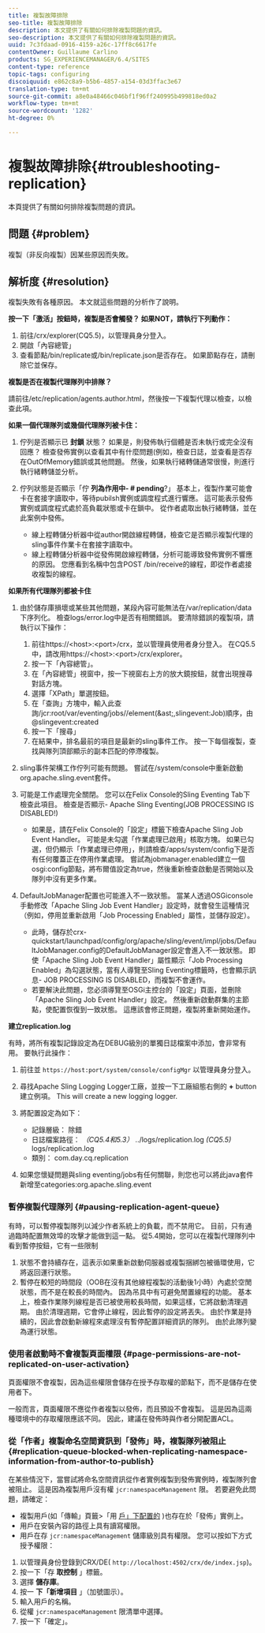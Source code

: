 ```yaml
---
title: 複製故障排除
seo-title: 複製故障排除
description: 本文提供了有關如何排除複製問題的資訊。
seo-description: 本文提供了有關如何排除複製問題的資訊。
uuid: 7c3fdaad-0916-4159-a26c-17ff8c6617fe
contentOwner: Guillaume Carlino
products: SG_EXPERIENCEMANAGER/6.4/SITES
content-type: reference
topic-tags: configuring
discoiquuid: e862c8a9-b5b6-4857-a154-03d3ffac3e67
translation-type: tm+mt
source-git-commit: a8e0a48466c046bf1f96ff240995b499818ed0a2
workflow-type: tm+mt
source-wordcount: '1282'
ht-degree: 0%

---
```



# 複製故障排除{#troubleshooting-replication}

本頁提供了有關如何排除複製問題的資訊。

## 問題 {#problem}

複製（非反向複製）因某些原因而失敗。

## 解析度 {#resolution}

複製失敗有各種原因。 本文就這些問題的分析作了說明。

**按一下「激活」按鈕時，複製是否會觸發？ 如果NOT，請執行下列動作：**

1. 前往/crx/explorer(CQ5.5)，以管理員身分登入。
1. 開啟「內容總管」
1. 查看節點/bin/replicate或/bin/replicate.json是否存在。 如果節點存在，請刪除它並保存。

**複製是否在複製代理隊列中排隊？**

請前往/etc/replication/agents.author.html，然後按一下複製代理以檢查，以檢查此項。

**如果一個代理隊列或幾個代理隊列被卡住：**

1. 佇列是否顯示已 **封鎖** 狀態？ 如果是，則發佈執行個體是否未執行或完全沒有回應？ 檢查發佈實例以查看其中有什麼問題(例如，檢查日誌，並查看是否存在OutOfMemory錯誤或其他問題。 然後，如果執行緒轉儲通常很慢，則進行執行緒轉儲並分析。
1. 佇列狀態是否顯示「佇 **列為作用中- # pending**?」 基本上，復製作業可能會卡在套接字讀取中，等待pubilsh實例或調度程式進行響應。 這可能表示發佈實例或調度程式處於高負載狀態或卡在鎖中。 從作者處取出執行緒轉儲，並在此案例中發佈。

   * 線上程轉儲分析器中從author開啟線程轉儲，檢查它是否顯示複製代理的sling事件作業卡在套接字讀取中。
   * 線上程轉儲分析器中從發佈開啟線程轉儲，分析可能導致發佈實例不響應的原因。 您應看到名稱中包含POST /bin/receive的線程，即從作者處接收複製的線程。

**如果所有代理隊列都被卡住**

1. 由於儲存庫損壞或某些其他問題，某段內容可能無法在/var/replication/data下序列化。 檢查logs/error.log中是否有相關錯誤。 要清除錯誤的複製項，請執行以下操作：

   1. 前往https://&lt;host>:&lt;port>/crx，並以管理員使用者身分登入。 在CQ5.5中，請改用https://&lt;host>:&lt;port>/crx/explorer。
   1. 按一下「內容總管」。
   1. 在「內容總管」視窗中，按一下視窗右上方的放大鏡按鈕，就會出現搜尋對話方塊。
   1. 選擇「XPath」單選按鈕。
   1. 在「查詢」方塊中，輸入此查詢/jcr:root/var/eventing/jobs//element(&amp;ast;,slingevent:Job)順序，由@slingevent:created
   1. 按一下「搜尋」
   1. 在結果中，排名最前的項目是最新的sling事件工作。 按一下每個複製，查找與隊列頂部顯示的副本匹配的停滯複製。

1. sling事件架構工作佇列可能有問題。 嘗試在/system/console中重新啟動org.apache.sling.event套件。
1. 可能是工作處理完全關閉。 您可以在Felix Console的Sling Eventing Tab下檢查此項目。 檢查是否顯示- Apache Sling Eventing(JOB PROCESSING IS DISABLED!)

   * 如果是，請在Felix Console的「設定」標籤下檢查Apache Sling Job Event Handler。 可能是未勾選「作業處理已啟用」核取方塊。 如果已勾選，但仍顯示「作業處理已停用」，則請檢查/apps/system/config下是否有任何覆蓋正在停用作業處理。 嘗試為jobmanager.enabled建立一個osgi:config節點，將布爾值設定為true，然後重新檢查啟動是否開始以及隊列中沒有更多作業。

1. DefaultJobManager配置也可能進入不一致狀態。 當某人透過OSGiconsole手動修改「Apache Sling Job Event Handler」設定時，就會發生這種情況（例如，停用並重新啟用「Job Processing Enabled」屬性，並儲存設定）。

   * 此時，儲存於crx-quickstart/launchpad/config/org/apache/sling/event/impl/jobs/DefaultJobManager.config的DefaultJobManager設定會進入不一致狀態。 即使「Apache Sling Job Event Handler」屬性顯示「Job Processing Enabled」為勾選狀態，當有人導覽至Sling Eventing標籤時，也會顯示訊息- JOB PROCESSING IS DISABLED，而複製不會運作。
   * 若要解決此問題，您必須導覽至OSGi主控台的「設定」頁面，並刪除「Apache Sling Job Event Handler」設定。 然後重新啟動群集的主節點，使配置恢復到一致狀態。 這應該會修正問題，複製將重新開始運作。

**建立replication.log**

有時，將所有複製記錄設定為在DEBUG級別的單獨日誌檔案中添加，會非常有用。 要執行此操作：

1. 前往並 `https://host:port/system/console/configMgr` 以管理員身分登入。
1. 尋找Apache Sling Logging Logger工廠，並按一下工廠組態右側的 **+** button建立例項。 This will create a new logging logger.
1. 將配置設定為如下：

   * 記錄層級： 除錯
   * 日誌檔案路徑： *（CQ5.4和5.3）* ../logs/replication.log *(CQ5.5)* logs/replication.log
   * 類別： com.day.cq.replication

1. 如果您懷疑問題與sling eventing/jobs有任何關聯，則您也可以將此java套件新增至categories:org.apache.sling.event

### 暫停複製代理隊列  {#pausing-replication-agent-queue}

有時，可以暫停複製隊列以減少作者系統上的負載，而不禁用它。 目前，只有通過臨時配置無效埠的攻擊才能做到這一點。 從5.4開始，您可以在複製代理隊列中看到暫停按鈕，它有一些限制

1. 狀態不會持續存在，這表示如果重新啟動伺服器或複製捆綁包被循環使用，它將返回運行狀態。
1. 暫停在較短的時間段（OOB在沒有其他線程複製的活動後1小時）內處於空閒狀態，而不是在較長的時間內。 因為吊具中有可避免閒置線程的功能。 基本上，檢查作業隊列線程是否已被使用較長時間，如果這樣，它將啟動清理週期。 由於清理週期，它會停止線程，因此暫停的設定將丟失。 由於作業是持續的，因此會啟動新線程來處理沒有暫停配置詳細資訊的隊列。 由於此隊列變為運行狀態。

### 使用者啟動時不會複製頁面權限 {#page-permissions-are-not-replicated-on-user-activation}

頁面權限不會複製，因為這些權限會儲存在授予存取權的節點下，而不是儲存在使用者下。

一般而言，頁面權限不應從作者複製以發佈，而且預設不會複製。 這是因為這兩種環境中的存取權限應該不同。 因此，建議在發佈時與作者分開配置ACL。

### 從「作者」複製命名空間資訊到「發佈」時，複製隊列被阻止 {#replication-queue-blocked-when-replicating-namespace-information-from-author-to-publish}

在某些情況下，當嘗試將命名空間資訊從作者實例複製到發佈實例時，複製隊列會被阻止。 這是因為複製用戶沒有權 `jcr:namespaceManagement` 限。 若要避免此問題，請確定：

* 複製用戶(如「傳輸」頁籤>「用 [戶」下配置的](/help/sites-deploying/replication.md#replication-agents-configuration-parameters) )也存在於「發佈」實例上。
* 用戶在安裝內容的路徑上具有讀寫權限。
* 用戶在存 `jcr:namespaceManagement` 儲庫級別具有權限。 您可以按如下方式授予權限：

1. 以管理員身份登錄到CRX/DE( `http://localhost:4502/crx/de/index.jsp`)。
1. 按一下「存 **取控制** 」標籤。
1. 選擇 **儲存庫**。
1. 按一 **下「新增項目** 」（加號圖示）。
1. 輸入用戶的名稱。
1. 從權 `jcr:namespaceManagement` 限清單中選擇。
1. 按一下「確定」。

